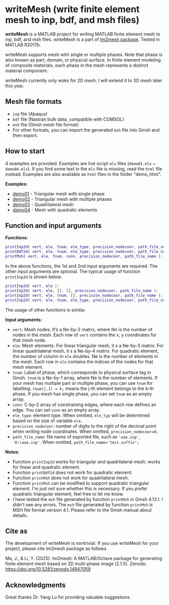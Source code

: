 # writeMesh (write finite element mesh to inp, bdf, and msh files)



**writeMesh** is a MATLAB project for writing MATLAB finite element mesh to inp, bdf, and msh files. writeMesh is a part of [Im2mesh package](https://github.com/mjx888/im2mesh). Tested in MATLAB R2017b.

writeMesh supports mesh with single or multiple phases. Note that phase is also known as part, domain, or physical surface. In finite element modeling of composite materials, each phase in the mesh represents a distinct material component.

writeMesh currently only woks for 2D mesh. I will extend it to 3D mesh later this year.

## Mesh file formats

- `inp` file (Abaqus)
- `bdf` file (Nastran bulk data, compatible with COMSOL) 
- `msh` file (Gmsh mesh file format)
- For other formats, you can import the generated `msh` file into Gmsh and then export.

## How to start

4 examples are provided. Examples are live script `mlx` files (`demo01.mlx` ~ `demo04.mlx`). If you find some text in the `mlx` file is missing, read the `html` file instead. Examples are also available as `html` files in the folder "demo_html".

**Examples:**

- [demo01](https://mjx888.github.io/im2mesh_demo_html/demo01.html) - Triangular mesh with single phase
- [demo02](https://mjx888.github.io/im2mesh_demo_html/demo02.html) - Triangular mesh with multiple phases
- [demo03](https://mjx888.github.io/im2mesh_demo_html/demo03.html) - Quadrilateral mesh
- [demo04](https://mjx888.github.io/im2mesh_demo_html/demo04.html) - Mesh with quadratic elements



## Function and input arguments

**Functions:**

```matlab
printInp2d( vert, ele, tnum, ele_type, precision_nodecoor, path_file_name );
printBdf2d( vert, ele, tnum, ele_type, precision_nodecoor, path_file_name );
printMsh( vert, ele, tnum, conn, precision_nodecoor, path_file_name );
```

In the above functions, the 1st and 2nd input arguments are required. The other input arguments are optional. The typical usage of function `printInp2d` is shown below. 

```matlab
printInp2d( vert, ele );
printInp2d( vert, ele, [], [], precision_nodecoor, path_file_name );
printInp2d( vert, ele, tnum, [], precision_nodecoor, path_file_name );
printInp2d( vert, ele, tnum, ele_type, precision_nodecoor, path_file_name );
```

The usage of other functions is similar.



**Input arguments:**

- `vert`: Mesh nodes. It’s a Nn-by-2 matrix, where Nn is the number of nodes in the mesh. Each row of `vert` contains the x, y coordinates for that mesh node.
- `ele`: Mesh elements. For linear triangular mesh, it s a Ne-by-3 matrix. For linear quadrilateral mesh, it s a Ne-by-4 matrix. For quadratic element, the number of column in `ele` doubles. Ne is the number of elements in the mesh. Each row in `ele` contains the indices of the nodes for that mesh element. 
- `tnum`: Label of phase, which corresponds to physical surface tag in Gmsh. `tnum` is a Ne-by-1 array, where Ne is the number of elements. If your mesh has multiple part or multiple phase, you can use `tnum` for labelling. `tnum(j,1) = k;` means the j-th element belongs to the k-th phase. If you mesh has single phase, you can set `tnum` as an empty array.
- `conn`: C-by-2 array of constraining edges, where each row defines an edge. You can set `conn` as an empty array.
- `ele_type`: element type. When omitted, `ele_typ` will be determined based on the size of variable `ele`.
- `precision_nodecoor`: number of digits to the right of the decimal point when writing node coordinates. When omitted, `precision_nodecoor=8;`
- `path_file_name`: file name of exported file, such as `'aaa.inp'`, `'D:\aaa.inp'`. When omitted, `path_file_name='test.suffix';`



**Notes:**

- Function `printInp2d` works for triangular and quadrilateral mesh; works for linear and quadratic element.
- Function `printBdf2d` does not work for quadratic element.
- Function `printMsh` does not work for quadrilateral mesh. 
- Function `printMsh` can be modified to support quadratic triangular element. I'm just not sure whether this is necessary. If you prefer quadratic triangular element, feel free to let me know.
- I have tested the `msh` file generated by function `printMsh` in Gmsh 4.13.1. I didn't see any errors. The `msh` file generated by function `printMsh` is MSH file format version 4.1. Please refer to the Gmsh manual about details.



## Cite as

The development of writeMesh is nontrivial. If you use writeMesh for your project, please cite Im2mesh package as follows.

Ma, J., & Li, Y. (2025). Im2mesh: A MATLAB/Octave package for generating finite element mesh based on 2D multi-phase image (2.1.5). Zenodo. https://doi.org/10.5281/zenodo.14847059

## Acknowledgments

Great thanks Dr. Yang Lu for providing valuable suggestions.
